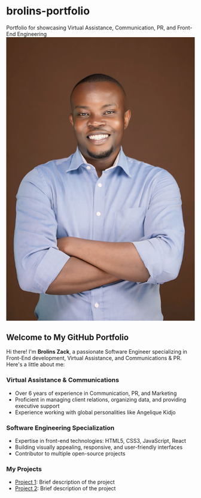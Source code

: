 # brolins-portfolio
Portfolio for showcasing Virtual Assistance, Communication, PR, and Front-End Engineering
![Profile Banner](https://github.com/BrolinsZack/brolins-portfolio/blob/main/WhatsApp%20Image%202024-09-28%20at%2019.33.04.jpeg)
## Welcome to My GitHub Portfolio

Hi there! I'm **Brolins Zack**, a passionate Software Engineer specializing in Front-End development, Virtual Assistance, and Communications & PR. Here's a little about me:

### Virtual Assistance & Communications
- Over 6 years of experience in Communication, PR, and Marketing
- Proficient in managing client relations, organizing data, and providing executive support
- Experience working with global personalities like Angelique Kidjo

### Software Engineering Specialization
- Expertise in front-end technologies: HTML5, CSS3, JavaScript, React
- Building visually appealing, responsive, and user-friendly interfaces
- Contributor to multiple open-source projects

### My Projects
- [Project 1](https://github.com/your-username/project1): Brief description of the project
- [Project 2](https://github.com/your-username/project2): Brief description of the project

